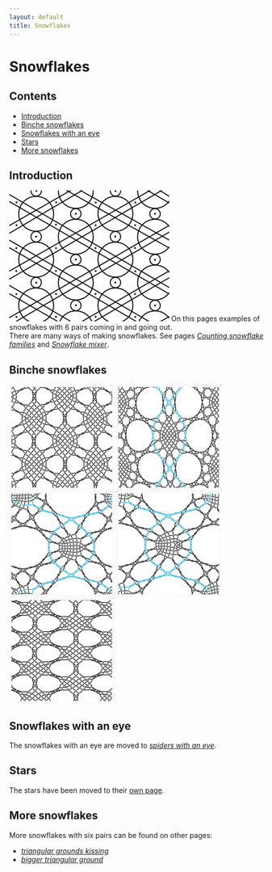 ```yaml
---
layout: default
title: Snowflakes
---
```

# Snowflakes

## Contents
* [Introduction](#introduction)
* [Binche snowflakes](#binche-snowflakes)
* [Snowflakes with an eye](#snowflakes-with-an-eye)
* [Stars](#stars)
* [More snowflakes](#more-snowflakes)

## Introduction
![binche snow][p-binche-snow]
On this pages examples of snowflakes with 6 pairs coming in and going out.   
There are many ways of making snowflakes. See pages [_Counting snowflake families_](../docs/counting-snow/) and [_Snowflake mixer_](/GroundForge/mix4snow/).     

## Binche snowflakes

[![binche snow][P-STB3-03]][T-STB3-03] 
[![family 563412][P-SP-BB1]][T-SP-BB1-01] 
[![family 623451][P-SP-BB2]][T-SP-BB2-01] 
[![family 123654][P-SP-BB3]][T-SP-BB3-01] 
[![family 351624][P-SVB3-01]][T-SVB3-01] 
<p style="clear: both"></p>

[T-STB3-03]: /GroundForge/stitches?patchWidth=12&patchHeight=12&a1=ctc&c1=ctc&d1=ctcll&f1=ctcrr&g1=ctc&b2=ctc&e2=ctctctc&h2=ctc&a3=ctc&c3=ctcrr&d3=ctc&f3=ctc&g3=ctcll&shiftColsSE=4&shiftRowsSE=3&shiftColsSW=-4&shiftRowsSW=3&tile=5-25-56-,-5--5--5,5-C6-2B-

[T-SP-BB1-01]: /GroundForge/stitches?patchWidth=16&patchHeight=16&a1=ctc&c1=ctc&d1=ctct&f1=rctct&g1=ctc&h1=lctct&j1=ctct&k1=ctc&b2=ctc&g2=ctct&l2=ctc&a3=ctc&c3=ctc&d3=lctct&f3=ctct&g3=ctc&h3=ctct&j3=rctct&k3=ctc&b4=ctc&c4=lctct&d4=ctct&e4=ctct&f4=ctc&h4=ctc&i4=ctct&j4=ctct&k4=rctct&l4=ctc&tile=5-27-256-46-,-5----5----5,5-CD-B3C-AB-,-56866-22125&footsideStitch=ctctt&tileStitch=ctc&headsideStitch=ctctt&shiftColsSW=-6&shiftRowsSW=4&shiftColsSE=6&shiftRowsSE=4

[T-SP-BB2-01]: /GroundForge/stitches?whiting=G4_P201&patchWidth=21&patchHeight=14&i1=ctctt&f1=ctc&e1=ctc&d1=ctc&b1=ctc&a1=ctctt&g2=ctcrr&i3=ctctt&f3=ctc&e3=ctc&d3=ctc&b3=ctcll&a3=ctctt&n4=ctctt&l4=ctctt&j4=ctctt&h4=ctctt&f4=ctt&d4=ctcll&c4=ctcll&b4=ctctt&g5=ctctt&c5=ctctt&n6=ctctt&j6=ctctt&m7=c&k7=ctc&j7=ctc&i7=ctctt&g7=ctctt&e7=ctctt&c7=ctctt&a7=ctctt&tile=56-o98-z5-----,------5-------,ag-aab-wd-----,-256-m-l-o-k-e,--5---5---y-w-,---w-y---b---c,h-g-5-n-l3h-e-,&footsideStitch=ctctt&tileStitch=ctc&headsideStitch=ctctt&shiftColsSW=-7&shiftRowsSW=7&shiftColsSE=7&shiftRowsSE=7

[T-SP-BB3-01]: /GroundForge/stitches?patchWidth=21&patchHeight=14&i1=ctctt&h1=ctc&f1=ctc&e1=ctc&d1=ctc&b1=ctc&a1=ctctt&g2=ctc&i3=ctctt&h3=ctcrr&f3=ctc&e3=ctc&d3=ctc&b3=ctcll&a3=ctctt&n4=ctctt&l4=ctctt&j4=ctctt&h4=ctctt&f4=ctt&d4=ctcll&c4=ctcll&b4=ctctt&g5=ctctt&c5=ctctt&n6=ctctt&j6=ctctt&m7=c&k7=ctc&j7=ctc&i7=ctctt&g7=ctctt&e7=ctctt&c7=ctctt&a7=ctctt&tile=56-o98-j5-----,------5-------,ag-aae-cd-----,-256-m-l-o-k-e,--5---5---y-w-,---w-y---b---c,h-g-5-n-l3h-e-,&footsideStitch=ctctt&tileStitch=ctc&headsideStitch=ctctt&shiftColsSW=-7&shiftRowsSW=7&shiftColsSE=7&shiftRowsSE=7

[T-SVB3-01]: /GroundForge/stitches.html?patchWidth=20&patchHeight=20&tile=5---5-,v9v6-2,--5-5-,z0z5-5&shiftColsSW=0&shiftRowsSW=4&shiftColsSE=6&shiftRowsSE=2&e1=ctctctc&a1=ctc&f2=ctc&d2=ctc&b2=ctctctc&e3=ctc&c3=ctc&f4=ctc&d4=ctc&b4=ctctctc

[p-binche-snow]: ../images/snow_6/g-binche-snow.svg?align=right "binche snowflake, also known as 'Bolletje'"
[P-STB3-03]: ../images/snow_6/STB3-03.png "family 563412"
[P-SP-BB1]: ../images/snow_6/SP-BB1-01.png "family 563412"
[P-SP-BB2]: ../images/snow_6/SP-BB2-01.png "family 623451"
[P-SP-BB3]: ../images/snow_6/SP-BB3-01.png "family 123654"
[P-SVB3-01]: ../images/snow_6/SVB3-01.png "family 351624"


## Snowflakes with an eye

The snowflakes with an eye are moved to [_spiders with an eye_](../docs/spin_06#spiders-with-an-eye).

## Stars

The stars have been moved to their [own page](../docs/star_6).

## More snowflakes

More snowflakes with six pairs can be found on other pages:  

* [_triangular grounds kissing_](../docs/tria#pagodas-kissing)
* [_bigger triangular ground_](../docs/tria#bigger-pagodas)
